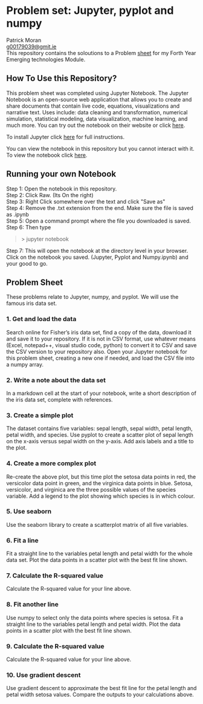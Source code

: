 # Problem set: Jupyter, pyplot and numpy
Patrick Moran  
g00179039@gmit.ie  
This repository contains the soloutions to a Problem [sheet](https://emerging-technologies.github.io/problems/jupyter.html) for my Forth Year Emerging technologies Module.

## How To Use this Repository?
This problem sheet was completed using Jupyter Notebook. The Jupyter Notebook is an open-source web application that allows you to create and share documents that contain live code, equations, visualizations and narrative text. Uses include: data cleaning and transformation, numerical simulation, statistical modeling, data visualization, machine learning, and much more. You can try out the notebook on their website or click [here](https://try.jupyter.org/).  

To install Jupyter click [here](http://jupyter.org/install.html) for full instructions.

You can view the notebook in this repository but you cannot interact with it. To view the notebook click [here](https://github.com/moranpatrick/Jupyter-Pyplot-Numpy-problems/blob/master/Jupyter%2C%20Pyplot%20and%20Numpy.ipynb).

## Running your own Notebook
Step 1: Open the notebook in this repository.  
Step 2: Click Raw. (Its On the right)  
Step 3: Right Click somewhere over the text and click "Save as"  
Step 4: Remove the .txt extension from the end. Make sure the file is saved as .ipynb  
Step 5: Open a command prompt where the file you downloaded is saved.  
Step 6: Then type  
>\> jupyter notebook  

Step 7: This will open the notebook at the directory level in your browser. Click on the notebook you saved. (Jupyter, Pyplot and Numpy.ipynb) and your good to go.

## Problem Sheet
These problems relate to Jupyter, numpy, and pyplot. We will use the famous iris data set. 

### 1. Get and load the data

Search online for Fisher’s iris data set, find a copy of the data, download it and save it to your repository. If it is not in CSV format, use whatever means (Excel, notepad++, visual studio code, python) to convert it to CSV and save the CSV version to your repository also. Open your Jupyter notebook for this problem sheet, creating a new one if needed, and load the CSV file into a numpy array.

### 2. Write a note about the data set

In a markdown cell at the start of your notebook, write a short description of the iris data set, complete with references.

### 3. Create a simple plot

The dataset contains five variables: sepal length, sepal width, petal length, petal width, and species. Use pyplot to create a scatter plot of sepal length on the x-axis versus sepal width on the y-axis. Add axis labels and a title to the plot.

### 4. Create a more complex plot

Re-create the above plot, but this time plot the setosa data points in red, the versicolor data point in green, and the virginica data points in blue. Setosa, versicolor, and virginica are the three possible values of the species variable. Add a legend to the plot showing which species is in which colour.

### 5. Use seaborn

Use the seaborn library to create a scatterplot matrix of all five variables.

### 6. Fit a line

Fit a straight line to the variables petal length and petal width for the whole data set. Plot the data points in a scatter plot with the best fit line shown.

### 7. Calculate the R-squared value

Calculate the R-squared value for your line above.

### 8. Fit another line

Use numpy to select only the data points where species is setosa. Fit a straight line to the variables petal length and petal width. Plot the data points in a scatter plot with the best fit line shown.

### 9. Calculate the R-squared value

Calculate the R-squared value for your line above.

### 10. Use gradient descent

Use gradient descent to approximate the best fit line for the petal length and petal width setosa values. Compare the outputs to your calculations above.